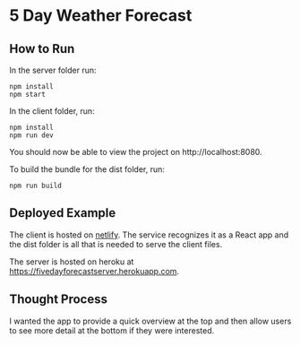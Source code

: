 # 5 Day Weather Forecast

## How to Run

In the server folder run:
```
npm install
npm start
```

In the client folder, run:

```
npm install
npm run dev

```

You should now be able to view the project on http://localhost:8080.

To build the bundle for the dist folder, run:

```
npm run build
```

## Deployed Example

The client is hosted on [netlify](https://eager-murdock-f5c9ef.netlify.com/).  The service recognizes it as a React app and the dist folder is all that is needed to serve the client files.

The server is hosted on heroku at https://fivedayforecastserver.herokuapp.com.

## Thought Process

I wanted the app to provide a quick overview at the top and then allow users to see more detail at the bottom if they were interested.  

